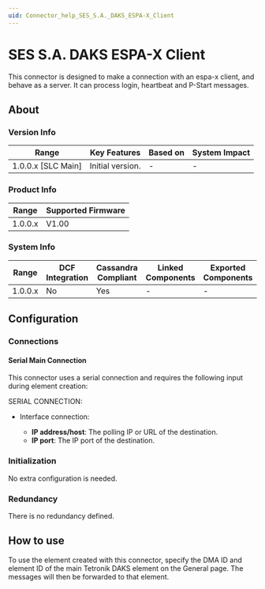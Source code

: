 ```yaml
---
uid: Connector_help_SES_S.A._DAKS_ESPA-X_Client
---
```


# SES S.A. DAKS ESPA-X Client

This connector is designed to make a connection with an espa-x client, and behave as a server. It can process login, heartbeat and P-Start messages.

## About

### Version Info

| Range                | Key Features     | Based on     | System Impact     |
|----------------------|------------------|--------------|-------------------|
| 1.0.0.x [SLC Main]   | Initial version. | -            | -                 |

### Product Info

| Range     | Supported Firmware     |
|-----------|------------------------|
| 1.0.0.x   | V1.00                  |

### System Info

| Range     | DCF Integration     | Cassandra Compliant     | Linked Components     | Exported Components     |
|-----------|---------------------|-------------------------|-----------------------|-------------------------|
| 1.0.0.x   | No                  | Yes                     | -                     | -                       |

## Configuration

### Connections

#### Serial Main Connection

This connector uses a serial connection and requires the following input during element creation:

SERIAL CONNECTION:

- Interface connection:

  - **IP address/host**: The polling IP or URL of the destination.
  - **IP port**: The IP port of the destination.

### Initialization

No extra configuration is needed.

### Redundancy

There is no redundancy defined.

## How to use

To use the element created with this connector, specify the DMA ID and element ID of the main Tetronik DAKS element on the General page. The messages will then be forwarded to that element.
